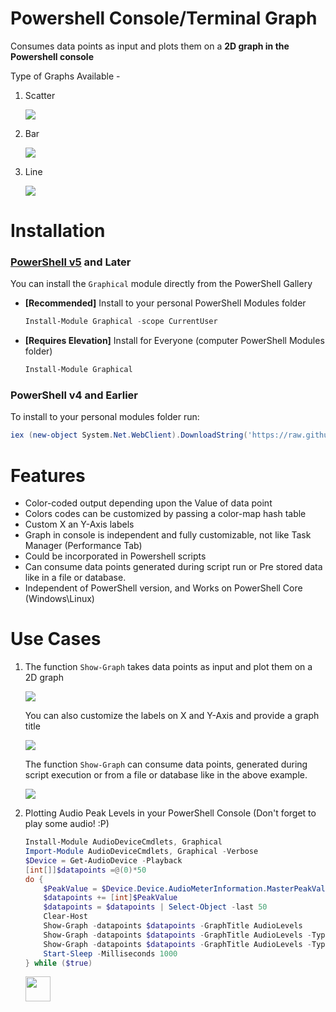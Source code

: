 # Powershell Console/Terminal Graph
Consumes data points as input and plots them on a **2D graph in the Powershell console**

Type of Graphs Available -

1. Scatter

    ![](https://github.com/PrateekKumarSingh/PSConsoleGraph/blob/master/img/Scatter.jpg)

2. Bar

    ![](https://github.com/PrateekKumarSingh/PSConsoleGraph/blob/master/img/Bar.jpg)

3. Line

    ![](https://github.com/PrateekKumarSingh/PSConsoleGraph/blob/master/img/Line.jpg)

# Installation

### [PowerShell v5](https://www.microsoft.com/en-us/download/details.aspx?id=50395) and Later
You can install the `Graphical` module directly from the PowerShell Gallery


* **[Recommended]** Install to your personal PowerShell Modules folder
    ```PowerShell
    Install-Module Graphical -scope CurrentUser
    ```
* **[Requires Elevation]** Install for Everyone (computer PowerShell Modules folder)
    ```PowerShell
    Install-Module Graphical
    ```

### PowerShell v4 and Earlier
To install to your personal modules folder run:
```PowerShell
iex (new-object System.Net.WebClient).DownloadString('https://raw.githubusercontent.com/PrateekKumarSingh/Graphical/master/Install.ps1')
```

# Features
* Color-coded output depending upon the Value of data point
* Colors codes can be customized by passing a color-map hash table
* Custom X an Y-Axis labels
* Graph in console is independent and fully customizable, not like Task Manager (Performance Tab)
* Could be incorporated in Powershell scripts
* Can consume data points generated during script run or Pre stored data like in a file or database.
* Independent of PowerShell version, and Works on PowerShell Core (Windows\Linux)

# Use Cases
1. The function `Show-Graph` takes data points as input and plot them on a 2D graph

    ![](https://github.com/PrateekKumarSingh/PSConsoleGraph/blob/master/img/Example1.jpg)

    You can also customize the labels on X and Y-Axis and provide a graph title

    ![](https://github.com/PrateekKumarSingh/PSConsoleGraph/blob/master/img/Example2.jpg)

    The function `Show-Graph` can consume data points, generated during script execution or from a file or database like in the above example.

    ![](https://github.com/PrateekKumarSingh/PSConsoleGraph/blob/master/img/Example3.jpg)

2. Plotting Audio Peak Levels in your PowerShell Console (Don't forget to play some audio! :P)

    ```PowerShell
    Install-Module AudioDeviceCmdlets, Graphical
    Import-Module AudioDeviceCmdlets, Graphical -Verbose
    $Device = Get-AudioDevice -Playback
    [int[]]$datapoints =@(0)*50
    do {
        $PeakValue = $Device.Device.AudioMeterInformation.MasterPeakValue*100
        $datapoints += [int]$PeakValue
        $datapoints = $datapoints | Select-Object -last 50
        Clear-Host
        Show-Graph -datapoints $datapoints -GraphTitle AudioLevels
        Show-Graph -datapoints $datapoints -GraphTitle AudioLevels -Type Line
        Show-Graph -datapoints $datapoints -GraphTitle AudioLevels -Type Scatter
        Start-Sleep -Milliseconds 1000
    } while ($true)
    ```

    <img src="https://github.com/PrateekKumarSingh/PSConsoleGraph/blob/master/img/AudioPeakLevels.gif" width="40" height="40" />
